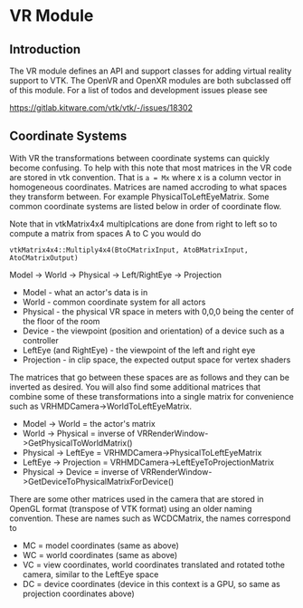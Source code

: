 # VR Module

## Introduction

The VR module defines an API and support classes for adding virtual reality
support to VTK. The OpenVR and OpenXR modules are both subclassed off of
this module. For a list of todos and development issues please see

https://gitlab.kitware.com/vtk/vtk/-/issues/18302

## Coordinate Systems

With VR the transformations between coordinate systems can quickly become
confusing. To help with this note that most matrices in the VR code are
stored in vtk convention. That is `a = Mx` where x is a column vector in
homogeneous coordinates. Matrices are named accroding to what spaces they
transform between. For example PhysicalToLeftEyeMatrix. Some common
coordinate systems are listed below in order of coordinate flow.

Note that in vtkMatrix4x4 multiplcations are done from right to left
so to compute a matrix from spaces A to C you would do

`vtkMatrix4x4::Multiply4x4(BtoCMatrixInput, AtoBMatrixInput, AtoCMatrixOutput)`

Model -> World -> Physical -> Left/RightEye -> Projection

- Model - what an actor's data is in
- World - common coordinate system for all actors
- Physical - the physical VR space in meters with 0,0,0 being the center of
  the floor of the room
- Device - the viewpoint (position and orientation) of a device such as a
  controller
- LeftEye (and RightEye) - the viewpoint of the left and right eye
- Projection - in clip space, the expected output space for vertex shaders

The matrices that go between these spaces are as follows and they can be
inverted as desired. You will also find some additional matrices that
combine some of these transformations into a single matrix for convenience
such as VRHMDCamera->WorldToLeftEyeMatrix.

- Model -> World = the actor's matrix
- World -> Physical = inverse of VRRenderWindow->GetPhysicalToWorldMatrix()
- Physical -> LeftEye = VRHMDCamera->PhysicalToLeftEyeMatrix
- LeftEye -> Projection = VRHMDCamera->LeftEyeToProjectionMatrix
- Physical -> Device = inverse of
  VRRenderWindow->GetDeviceToPhysicalMatrixForDevice()

There are some other matrices used in the camera that are stored in OpenGL
format (transpose of VTK format) using an older naming convention. These are
names such as WCDCMatrix, the names correspond to

- MC = model coordinates (same as above)
- WC = world coordinates (same as above)
- VC = view coordinates, world coordinates translated and rotated tothe
  camera, similar to the LeftEye space
- DC = device coordinates (device in this context is a GPU, so same as
  projection coordinates above)
